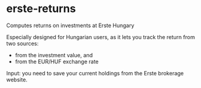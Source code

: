 # erste-returns
Computes returns on investments at Erste Hungary

Especially designed for Hungarian users, as it lets you track the return from two sources:
- from the investment value, and
- from the EUR/HUF exchange rate

Input: you need to save your current holdings from the Erste brokerage website.
